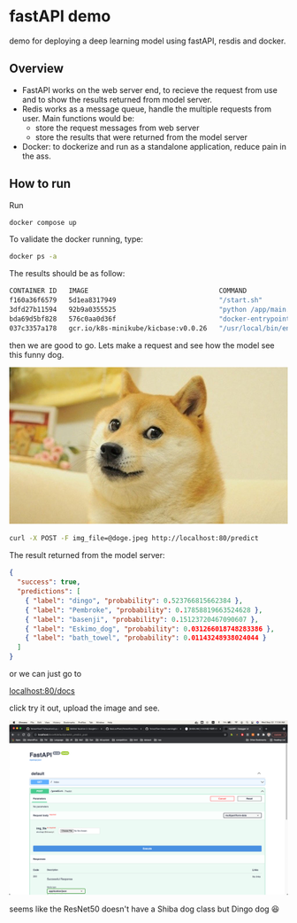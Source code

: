 # fastAPI demo

demo for deploying a deep learning model using fastAPI, resdis and docker.

## Overview

- FastAPI works on the web server end, to recieve the request from use and to show the results returned from model server.
- Redis works as a message queue, handle the multiple requests from user. Main functions would be:
  - store the request messages from web server
  - store the results that were returned from the model server
- Docker: to dockerize and run as a standalone application, reduce pain in the ass.

## How to run

Run

```bash
docker compose up
```

To validate the docker running, type:

```bash
docker ps -a
```

The results should be as follow:

```bash
CONTAINER ID   IMAGE                                 COMMAND                  CREATED          STATUS                       PORTS                                                                                                                                  NAMES
f160a36f6579   5d1ea8317949                          "/start.sh"              25 seconds ago   Up 19 seconds                0.0.0.0:80->80/tcp, :::80->80/tcp                                                                                                      fastapi_webserver_1
3dfd27b11594   92b9a0355525                          "python /app/main.py"    25 seconds ago   Up 20 seconds                                                                                                                                                       fastapi_modelserver_1
bda69d5bf828   576c0aa0d36f                          "docker-entrypoint.s…"   25 seconds ago   Up 23 seconds                6379/tcp                                                                                                                               fastapi_redis_1
037c3357a178   gcr.io/k8s-minikube/kicbase:v0.0.26   "/usr/local/bin/entr…"   18 hours ago     Exited (255) 8 minutes ago   127.0.0.1:55004->22/tcp, 127.0.0.1:55003->2376/tcp, 127.0.0.1:55002->5000/tcp, 127.0.0.1:55001->8443/tcp, 127.0.0.1:55000->32443/tcp   minikube
```

then we are good to go. Lets make a request and see how the model see this funny dog.

![Image of Yaktocat](doge.jpeg#center)

```bash
curl -X POST -F img_file=@doge.jpeg http://localhost:80/predict
```

The result returned from the model server:

```json
{
  "success": true,
  "predictions": [
    { "label": "dingo", "probability": 0.523766815662384 },
    { "label": "Pembroke", "probability": 0.17858819663524628 },
    { "label": "basenji", "probability": 0.15123720467090607 },
    { "label": "Eskimo_dog", "probability": 0.031266018748283386 },
    { "label": "bath_towel", "probability": 0.01143248938024044 }
  ]
}
```

or we can just go to

[localhost:80/docs](localhost:80/docs)

click try it out, upload the image and see.

![FastAPI UI](fastapiUI.png#center)

seems like the ResNet50 doesn't have a Shiba dog class but Dingo dog 😆
